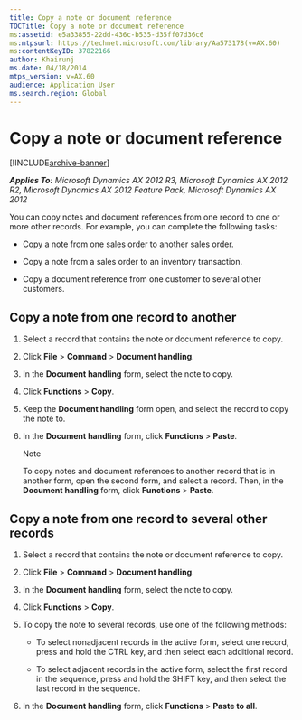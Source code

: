 ```yaml
---
title: Copy a note or document reference
TOCTitle: Copy a note or document reference
ms:assetid: e5a33855-22dd-436c-b535-d35ff07d36c6
ms:mtpsurl: https://technet.microsoft.com/library/Aa573178(v=AX.60)
ms:contentKeyID: 37822166
author: Khairunj
ms.date: 04/18/2014
mtps_version: v=AX.60
audience: Application User
ms.search.region: Global
---
```


# Copy a note or document reference 


[!INCLUDE[archive-banner](includes/archive-banner.md)]


_**Applies To:** Microsoft Dynamics AX 2012 R3, Microsoft Dynamics AX 2012 R2, Microsoft Dynamics AX 2012 Feature Pack, Microsoft Dynamics AX 2012_

You can copy notes and document references from one record to one or more other records. For example, you can complete the following tasks:

  - Copy a note from one sales order to another sales order.

  - Copy a note from a sales order to an inventory transaction.

  - Copy a document reference from one customer to several other customers.

## Copy a note from one record to another

1.  Select a record that contains the note or document reference to copy.

2.  Click **File** \> **Command** \> **Document handling**.

3.  In the **Document handling** form, select the note to copy.

4.  Click **Functions** \> **Copy**.

5.  Keep the **Document handling** form open, and select the record to copy the note to.

6.  In the **Document handling** form, click **Functions** \> **Paste**.
    

    > [!NOTE]
    > <P>To copy notes and document references to another record that is in another form, open the second form, and select a record. Then, in the <STRONG>Document handling</STRONG> form, click <STRONG>Functions</STRONG> &gt; <STRONG>Paste</STRONG>.</P>



## Copy a note from one record to several other records

1.  Select a record that contains the note or document reference to copy.

2.  Click **File** \> **Command** \> **Document handling**.

3.  In the **Document handling** form, select the note to copy.

4.  Click **Functions** \> **Copy**.

5.  To copy the note to several records, use one of the following methods:
    
      - To select nonadjacent records in the active form, select one record, press and hold the CTRL key, and then select each additional record.
    
      - To select adjacent records in the active form, select the first record in the sequence, press and hold the SHIFT key, and then select the last record in the sequence.

6.  In the **Document handling** form, click **Functions** \> **Paste to all**.

  


